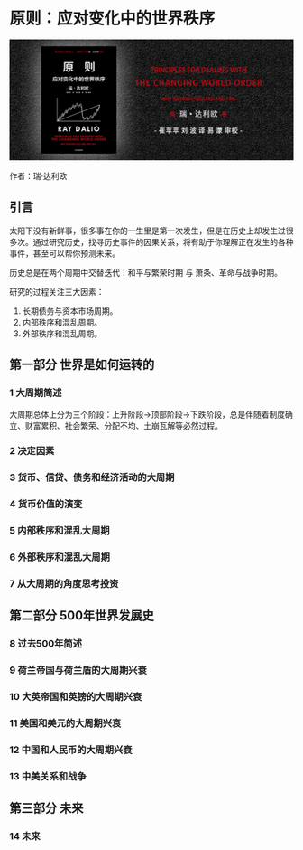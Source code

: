 # 原则：应对变化中的世界秩序

![cover](contents/wx-cover-235-1.png)

作者：瑞·达利欧

## 引言

太阳下没有新鲜事，很多事在你的一生里是第一次发生，但是在历史上却发生过很多次。通过研究历史，找寻历史事件的因果关系，将有助于你理解正在发生的各种事件，甚至可以帮你预测未来。

历史总是在两个周期中交替迭代：和平与繁荣时期 与 萧条、革命与战争时期。

研究的过程关注三大因素：

1. 长期债务与资本市场周期。
2. 内部秩序和混乱周期。
3. 外部秩序和混乱周期。

## 第一部分 世界是如何运转的

### 1 大周期简述

大周期总体上分为三个阶段：上升阶段→顶部阶段→下跌阶段，总是伴随着制度确立、财富累积、社会繁荣、分配不均、土崩瓦解等必然过程。

### 2 决定因素

### 3 货币、信贷、债务和经济活动的大周期

### 4 货币价值的演变

### 5 内部秩序和混乱大周期

### 6 外部秩序和混乱大周期

### 7 从大周期的角度思考投资

## 第二部分 500年世界发展史

### 8 过去500年简述

### 9 荷兰帝国与荷兰盾的大周期兴衰

### 10 大英帝国和英镑的大周期兴衰

### 11 美国和美元的大周期兴衰

### 12 中国和人民币的大周期兴衰

### 13 中美关系和战争

## 第三部分 未来

### 14 未来
